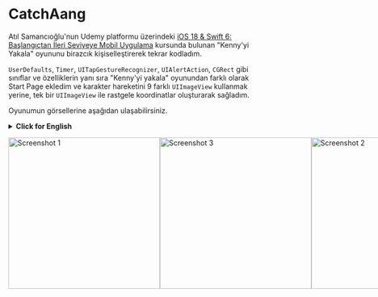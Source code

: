 # CatchAang

<p>Atıl Samancıoğlu'nun Udemy platformu üzerindeki <a href="https://www.udemy.com/course/ios-gelistirme-kursu/?couponCode=KEEPLEARNING">iOS 18 & Swift 6: Başlangıçtan İleri Seviyeye Mobil Uygulama</a> kursunda bulunan "Kenny'yi Yakala" oyununu birazcık kişiselleştirerek tekrar kodladım.</p>

<p><code>UserDefaults</code>, <code>Timer</code>, <code>UITapGestureRecognizer</code>, <code>UIAlertAction</code>, <code>CGRect</code> gibi sınıflar ve özelliklerin yanı sıra "Kenny'yi yakala" oyunundan farklı olarak Start Page ekledim ve karakter hareketini 9 farklı <code>UIImageView</code> kullanmak yerine, tek bir <code>UIImageView</code> ile rastgele koordinatlar oluşturarak sağladım.</p>


<p>Oyunumun görsellerine aşağıdan ulaşabilirsiniz.</p>

<details>
  <summary><strong>Click for English</strong></summary>
  <p>I personalized and re-coded the "Catch Kenny" game from the <a href="https://www.udemy.com/course/ios-gelistirme-kursu/?couponCode=KEEPLEARNING">iOS 18 & Swift 6: From Beginner to Advanced Mobile App</a> course by Atıl Samancıoğlu on the Udemy platform.</p>

<p>In addition to using classes and features like <code>UserDefaults</code>, <code>Timer</code>, <code>UITapGestureRecognizer</code>, <code>UIAlertAction</code>, <code>CGRect</code>, I added a Start Page and, unlike the original "Catch Kenny" game, I implemented the character movement using a single <code>UIImageView</code> and generating random coordinates instead of using 9 different <code>UIImageView</code> elements.</p>

<p>You can find the visuals of my game below.</p>
</details>


<p></p>

<div style="display: flex; justify-content: space-between;">
    <img src="https://github.com/user-attachments/assets/feb5a754-7157-4fdf-9e08-4b245455a2e9" alt="Screenshot 1" width="300"/>
    <img src="https://github.com/user-attachments/assets/fe837312-e570-4178-923a-29d8efe15003" alt="Screenshot 3" width="300"/>
    <img src="https://github.com/user-attachments/assets/347f4ff5-d747-4eb8-a865-af7529ffd3ef" alt="Screenshot 2" width="300"/>
    
</div>

